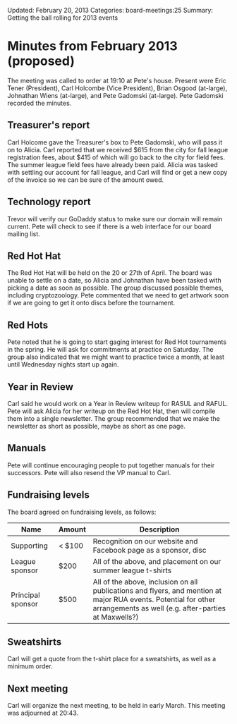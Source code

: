 Updated: February 20, 2013 
Categories: board-meetings:25
Summary: Getting the ball rolling for 2013 events

# Minutes from February 2013 (proposed)

The meeting was called to order at 19:10 at Pete's house.
Present were Eric Tener (President), Carl Holcombe (Vice President), Brian Osgood (at-large), Johnathan Wiens (at-large), and Pete Gadomski (at-large).
Pete Gadomski recorded the minutes.

## Treasurer's report

Carl Holcome gave the Treasurer's box to Pete Gadomski, who will pass it on to Alicia.
Carl reported that we received $615 from the city for fall league registration fees, about $415 of which will go back to the city for field fees.
The summer league field fees have already been paid.
Alicia was tasked with settling our account for fall league, and Carl will find or get a new copy of the invoice so we can be sure of the amount owed.

## Technology report

Trevor will verify our GoDaddy status to make sure our domain will remain current.
Pete will check to see if there is a web interface for our board mailing list.

## Red Hot Hat

The Red Hot Hat will be held on the 20 or 27th of April.
The board was unable to settle on a date, so Alicia and Johnathan have been tasked with picking a date as soon as possible.
The group discussed possible themes, including cryptozoology.
Pete commented that we need to get artwork soon if we are going to get it onto discs before the tournament.

## Red Hots

Pete noted that he is going to start gaging interest for Red Hot tournaments in the spring.
He will ask for commitments at practice on Saturday.
The group also indicated that we might want to practice twice a month, at least until Wednesday nights start up again.

## Year in Review

Carl said he would work on a Year in Review writeup for RASUL and RAFUL.
Pete will ask Alicia for her writeup on the Red Hot Hat, then will compile them into a single newsletter.
The group recommended that we make the newsletter as short as possible, maybe as short as one page.

## Manuals

Pete will continue encouraging people to put together manuals for their successors.
Pete will also resend the VP manual to Carl.

## Fundraising levels

The board agreed on fundraising levels, as follows:

<table class="table table-bordered">
    <thead>
        <tr>
            <th>Name</th>
            <th>Amount</th>
            <th>Description</th>
        </tr>
    </thead>
    <tbody>
        <tr>
            <td>Supporting</td>
            <td>&lt; $100</td>
            <td>Recognition on our website and Facebook page as a sponsor, disc</td>
        </tr>
        <tr>
            <td>League sponsor</td>
            <td>$200</td>
            <td>All of the above, and placement on our summer league t-shirts</td>
        </tr>
        <tr>
            <td>Principal sponsor</td>            
            <td>$500</td>
            <td>All of the above, inclusion on all publications and flyers, and mention at major RUA events. Potential for other arrangements as well (e.g. after-parties at Maxwells?)</td>
        </tr>
    </tbody>
</table>

## Sweatshirts

Carl will get a quote from the t-shirt place for a sweatshirts, as well as a minimum order.


## Next meeting

Carl will organize the next meeting, to be held in early March.
This meeting was adjourned at 20:43.
